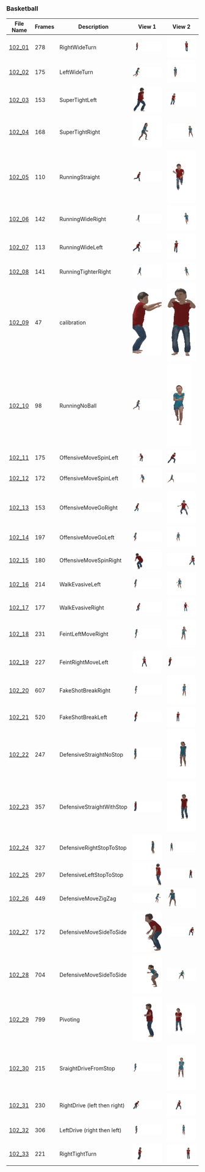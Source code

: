 ### Basketball
|File Name|Frames|Description|View 1|View 2|
|-|-|-|-|-|
|[102_01](https://github.com/Shriinivas/cmubvh/raw/main/Sequence-102-111/102/Data/102_01.zip)|278|RightWideTurn|<img src="https://github.com/Shriinivas/cmubvhgifs/blob/main/Sequence-102-111/102/102_01_0.gif"/>|<img src="https://github.com/Shriinivas/cmubvhgifs/blob/main/Sequence-102-111/102/102_01_1.gif"/>|
|[102_02](https://github.com/Shriinivas/cmubvh/raw/main/Sequence-102-111/102/Data/102_02.zip)|175|LeftWideTurn|<img src="https://github.com/Shriinivas/cmubvhgifs/blob/main/Sequence-102-111/102/102_02_0.gif"/>|<img src="https://github.com/Shriinivas/cmubvhgifs/blob/main/Sequence-102-111/102/102_02_1.gif"/>|
|[102_03](https://github.com/Shriinivas/cmubvh/raw/main/Sequence-102-111/102/Data/102_03.zip)|153|SuperTightLeft|<img src="https://github.com/Shriinivas/cmubvhgifs/blob/main/Sequence-102-111/102/102_03_0.gif"/>|<img src="https://github.com/Shriinivas/cmubvhgifs/blob/main/Sequence-102-111/102/102_03_1.gif"/>|
|[102_04](https://github.com/Shriinivas/cmubvh/raw/main/Sequence-102-111/102/Data/102_04.zip)|168|SuperTightRight|<img src="https://github.com/Shriinivas/cmubvhgifs/blob/main/Sequence-102-111/102/102_04_0.gif"/>|<img src="https://github.com/Shriinivas/cmubvhgifs/blob/main/Sequence-102-111/102/102_04_1.gif"/>|
|[102_05](https://github.com/Shriinivas/cmubvh/raw/main/Sequence-102-111/102/Data/102_05.zip)|110|RunningStraight|<img src="https://github.com/Shriinivas/cmubvhgifs/blob/main/Sequence-102-111/102/102_05_0.gif"/>|<img src="https://github.com/Shriinivas/cmubvhgifs/blob/main/Sequence-102-111/102/102_05_1.gif"/>|
|[102_06](https://github.com/Shriinivas/cmubvh/raw/main/Sequence-102-111/102/Data/102_06.zip)|142|RunningWideRight|<img src="https://github.com/Shriinivas/cmubvhgifs/blob/main/Sequence-102-111/102/102_06_0.gif"/>|<img src="https://github.com/Shriinivas/cmubvhgifs/blob/main/Sequence-102-111/102/102_06_1.gif"/>|
|[102_07](https://github.com/Shriinivas/cmubvh/raw/main/Sequence-102-111/102/Data/102_07.zip)|113|RunningWideLeft|<img src="https://github.com/Shriinivas/cmubvhgifs/blob/main/Sequence-102-111/102/102_07_0.gif"/>|<img src="https://github.com/Shriinivas/cmubvhgifs/blob/main/Sequence-102-111/102/102_07_1.gif"/>|
|[102_08](https://github.com/Shriinivas/cmubvh/raw/main/Sequence-102-111/102/Data/102_08.zip)|141|RunningTighterRight|<img src="https://github.com/Shriinivas/cmubvhgifs/blob/main/Sequence-102-111/102/102_08_0.gif"/>|<img src="https://github.com/Shriinivas/cmubvhgifs/blob/main/Sequence-102-111/102/102_08_1.gif"/>|
|[102_09](https://github.com/Shriinivas/cmubvh/raw/main/Sequence-102-111/102/Data/102_09.zip)|47|calibration|<img src="https://github.com/Shriinivas/cmubvhgifs/blob/main/Sequence-102-111/102/102_09_0.gif"/>|<img src="https://github.com/Shriinivas/cmubvhgifs/blob/main/Sequence-102-111/102/102_09_1.gif"/>|
|[102_10](https://github.com/Shriinivas/cmubvh/raw/main/Sequence-102-111/102/Data/102_10.zip)|98|RunningNoBall|<img src="https://github.com/Shriinivas/cmubvhgifs/blob/main/Sequence-102-111/102/102_10_0.gif"/>|<img src="https://github.com/Shriinivas/cmubvhgifs/blob/main/Sequence-102-111/102/102_10_1.gif"/>|
|[102_11](https://github.com/Shriinivas/cmubvh/raw/main/Sequence-102-111/102/Data/102_11.zip)|175|OffensiveMoveSpinLeft|<img src="https://github.com/Shriinivas/cmubvhgifs/blob/main/Sequence-102-111/102/102_11_0.gif"/>|<img src="https://github.com/Shriinivas/cmubvhgifs/blob/main/Sequence-102-111/102/102_11_1.gif"/>|
|[102_12](https://github.com/Shriinivas/cmubvh/raw/main/Sequence-102-111/102/Data/102_12.zip)|172|OffensiveMoveSpinLeft|<img src="https://github.com/Shriinivas/cmubvhgifs/blob/main/Sequence-102-111/102/102_12_0.gif"/>|<img src="https://github.com/Shriinivas/cmubvhgifs/blob/main/Sequence-102-111/102/102_12_1.gif"/>|
|[102_13](https://github.com/Shriinivas/cmubvh/raw/main/Sequence-102-111/102/Data/102_13.zip)|153|OffensiveMoveGoRight|<img src="https://github.com/Shriinivas/cmubvhgifs/blob/main/Sequence-102-111/102/102_13_0.gif"/>|<img src="https://github.com/Shriinivas/cmubvhgifs/blob/main/Sequence-102-111/102/102_13_1.gif"/>|
|[102_14](https://github.com/Shriinivas/cmubvh/raw/main/Sequence-102-111/102/Data/102_14.zip)|197|OffensiveMoveGoLeft|<img src="https://github.com/Shriinivas/cmubvhgifs/blob/main/Sequence-102-111/102/102_14_0.gif"/>|<img src="https://github.com/Shriinivas/cmubvhgifs/blob/main/Sequence-102-111/102/102_14_1.gif"/>|
|[102_15](https://github.com/Shriinivas/cmubvh/raw/main/Sequence-102-111/102/Data/102_15.zip)|180|OffensiveMoveSpinRight|<img src="https://github.com/Shriinivas/cmubvhgifs/blob/main/Sequence-102-111/102/102_15_0.gif"/>|<img src="https://github.com/Shriinivas/cmubvhgifs/blob/main/Sequence-102-111/102/102_15_1.gif"/>|
|[102_16](https://github.com/Shriinivas/cmubvh/raw/main/Sequence-102-111/102/Data/102_16.zip)|214|WalkEvasiveLeft|<img src="https://github.com/Shriinivas/cmubvhgifs/blob/main/Sequence-102-111/102/102_16_0.gif"/>|<img src="https://github.com/Shriinivas/cmubvhgifs/blob/main/Sequence-102-111/102/102_16_1.gif"/>|
|[102_17](https://github.com/Shriinivas/cmubvh/raw/main/Sequence-102-111/102/Data/102_17.zip)|177|WalkEvasiveRight|<img src="https://github.com/Shriinivas/cmubvhgifs/blob/main/Sequence-102-111/102/102_17_0.gif"/>|<img src="https://github.com/Shriinivas/cmubvhgifs/blob/main/Sequence-102-111/102/102_17_1.gif"/>|
|[102_18](https://github.com/Shriinivas/cmubvh/raw/main/Sequence-102-111/102/Data/102_18.zip)|231|FeintLeftMoveRight|<img src="https://github.com/Shriinivas/cmubvhgifs/blob/main/Sequence-102-111/102/102_18_0.gif"/>|<img src="https://github.com/Shriinivas/cmubvhgifs/blob/main/Sequence-102-111/102/102_18_1.gif"/>|
|[102_19](https://github.com/Shriinivas/cmubvh/raw/main/Sequence-102-111/102/Data/102_19.zip)|227|FeintRightMoveLeft|<img src="https://github.com/Shriinivas/cmubvhgifs/blob/main/Sequence-102-111/102/102_19_0.gif"/>|<img src="https://github.com/Shriinivas/cmubvhgifs/blob/main/Sequence-102-111/102/102_19_1.gif"/>|
|[102_20](https://github.com/Shriinivas/cmubvh/raw/main/Sequence-102-111/102/Data/102_20.zip)|607|FakeShotBreakRight|<img src="https://github.com/Shriinivas/cmubvhgifs/blob/main/Sequence-102-111/102/102_20_0.gif"/>|<img src="https://github.com/Shriinivas/cmubvhgifs/blob/main/Sequence-102-111/102/102_20_1.gif"/>|
|[102_21](https://github.com/Shriinivas/cmubvh/raw/main/Sequence-102-111/102/Data/102_21.zip)|520|FakeShotBreakLeft|<img src="https://github.com/Shriinivas/cmubvhgifs/blob/main/Sequence-102-111/102/102_21_0.gif"/>|<img src="https://github.com/Shriinivas/cmubvhgifs/blob/main/Sequence-102-111/102/102_21_1.gif"/>|
|[102_22](https://github.com/Shriinivas/cmubvh/raw/main/Sequence-102-111/102/Data/102_22.zip)|247|DefensiveStraightNoStop|<img src="https://github.com/Shriinivas/cmubvhgifs/blob/main/Sequence-102-111/102/102_22_0.gif"/>|<img src="https://github.com/Shriinivas/cmubvhgifs/blob/main/Sequence-102-111/102/102_22_1.gif"/>|
|[102_23](https://github.com/Shriinivas/cmubvh/raw/main/Sequence-102-111/102/Data/102_23.zip)|357|DefensiveStraightWithStop|<img src="https://github.com/Shriinivas/cmubvhgifs/blob/main/Sequence-102-111/102/102_23_0.gif"/>|<img src="https://github.com/Shriinivas/cmubvhgifs/blob/main/Sequence-102-111/102/102_23_1.gif"/>|
|[102_24](https://github.com/Shriinivas/cmubvh/raw/main/Sequence-102-111/102/Data/102_24.zip)|327|DefensiveRightStopToStop|<img src="https://github.com/Shriinivas/cmubvhgifs/blob/main/Sequence-102-111/102/102_24_0.gif"/>|<img src="https://github.com/Shriinivas/cmubvhgifs/blob/main/Sequence-102-111/102/102_24_1.gif"/>|
|[102_25](https://github.com/Shriinivas/cmubvh/raw/main/Sequence-102-111/102/Data/102_25.zip)|297|DefensiveLeftStopToStop|<img src="https://github.com/Shriinivas/cmubvhgifs/blob/main/Sequence-102-111/102/102_25_0.gif"/>|<img src="https://github.com/Shriinivas/cmubvhgifs/blob/main/Sequence-102-111/102/102_25_1.gif"/>|
|[102_26](https://github.com/Shriinivas/cmubvh/raw/main/Sequence-102-111/102/Data/102_26.zip)|449|DefensiveMoveZigZag|<img src="https://github.com/Shriinivas/cmubvhgifs/blob/main/Sequence-102-111/102/102_26_0.gif"/>|<img src="https://github.com/Shriinivas/cmubvhgifs/blob/main/Sequence-102-111/102/102_26_1.gif"/>|
|[102_27](https://github.com/Shriinivas/cmubvh/raw/main/Sequence-102-111/102/Data/102_27.zip)|172|DefensiveMoveSideToSide|<img src="https://github.com/Shriinivas/cmubvhgifs/blob/main/Sequence-102-111/102/102_27_0.gif"/>|<img src="https://github.com/Shriinivas/cmubvhgifs/blob/main/Sequence-102-111/102/102_27_1.gif"/>|
|[102_28](https://github.com/Shriinivas/cmubvh/raw/main/Sequence-102-111/102/Data/102_28.zip)|704|DefensiveMoveSideToSide|<img src="https://github.com/Shriinivas/cmubvhgifs/blob/main/Sequence-102-111/102/102_28_0.gif"/>|<img src="https://github.com/Shriinivas/cmubvhgifs/blob/main/Sequence-102-111/102/102_28_1.gif"/>|
|[102_29](https://github.com/Shriinivas/cmubvh/raw/main/Sequence-102-111/102/Data/102_29.zip)|799|Pivoting|<img src="https://github.com/Shriinivas/cmubvhgifs/blob/main/Sequence-102-111/102/102_29_0.gif"/>|<img src="https://github.com/Shriinivas/cmubvhgifs/blob/main/Sequence-102-111/102/102_29_1.gif"/>|
|[102_30](https://github.com/Shriinivas/cmubvh/raw/main/Sequence-102-111/102/Data/102_30.zip)|215|SraightDriveFromStop|<img src="https://github.com/Shriinivas/cmubvhgifs/blob/main/Sequence-102-111/102/102_30_0.gif"/>|<img src="https://github.com/Shriinivas/cmubvhgifs/blob/main/Sequence-102-111/102/102_30_1.gif"/>|
|[102_31](https://github.com/Shriinivas/cmubvh/raw/main/Sequence-102-111/102/Data/102_31.zip)|230|RightDrive (left then right)|<img src="https://github.com/Shriinivas/cmubvhgifs/blob/main/Sequence-102-111/102/102_31_0.gif"/>|<img src="https://github.com/Shriinivas/cmubvhgifs/blob/main/Sequence-102-111/102/102_31_1.gif"/>|
|[102_32](https://github.com/Shriinivas/cmubvh/raw/main/Sequence-102-111/102/Data/102_32.zip)|306|LeftDrive (right then left)|<img src="https://github.com/Shriinivas/cmubvhgifs/blob/main/Sequence-102-111/102/102_32_0.gif"/>|<img src="https://github.com/Shriinivas/cmubvhgifs/blob/main/Sequence-102-111/102/102_32_1.gif"/>|
|[102_33](https://github.com/Shriinivas/cmubvh/raw/main/Sequence-102-111/102/Data/102_33.zip)|221|RightTightTurn|<img src="https://github.com/Shriinivas/cmubvhgifs/blob/main/Sequence-102-111/102/102_33_0.gif"/>|<img src="https://github.com/Shriinivas/cmubvhgifs/blob/main/Sequence-102-111/102/102_33_1.gif"/>|
